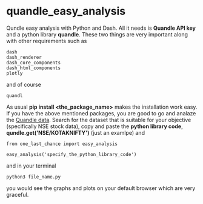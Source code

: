 # quandle_easy_analysis
Qundle easy analysis with Python and Dash. All it needs is __Quandle API key__ and a python library __quandle__. These two things are very important along with other requirements such as

```
dash
dash_renderer
dash_core_components
dash_html_components
plotly
```
and of course

```
quandl
```
As usual __pip install <the_package_name>__ makes the installation work easy. If you have the above mentioned packages, you are good to go and analaze the [Quandle data](https://www.quandl.com/). Search for the dataset that is suitable for your objective (specifically NSE stock data), copy and paste the __python library code__, __qundle.get('NSE/KOTAKNIFTY')__ (just an examlpe) and  

```
from one_last_chance import easy_analysis

easy_analysis('specify_the_python_library_code')
```
and in your terminal
```
python3 file_name.py
```
you would see the graphs and plots on your default browser which are very graceful.
